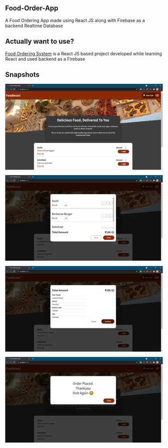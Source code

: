 ## Food-Order-App
 A Food Ordering App made using React JS along with Firebase as a backend Realtime Database 

 ## Actually want to use?
[Food Ordering System](https://foodsorders.netlify.app/) is a React JS based project developed while learning React and used backend as a Firebase

## Snapshots

![](output/ss1.PNG)

![](output/ss2.PNG)

![](output/ss3.PNG)

![](output/ss4.PNG)